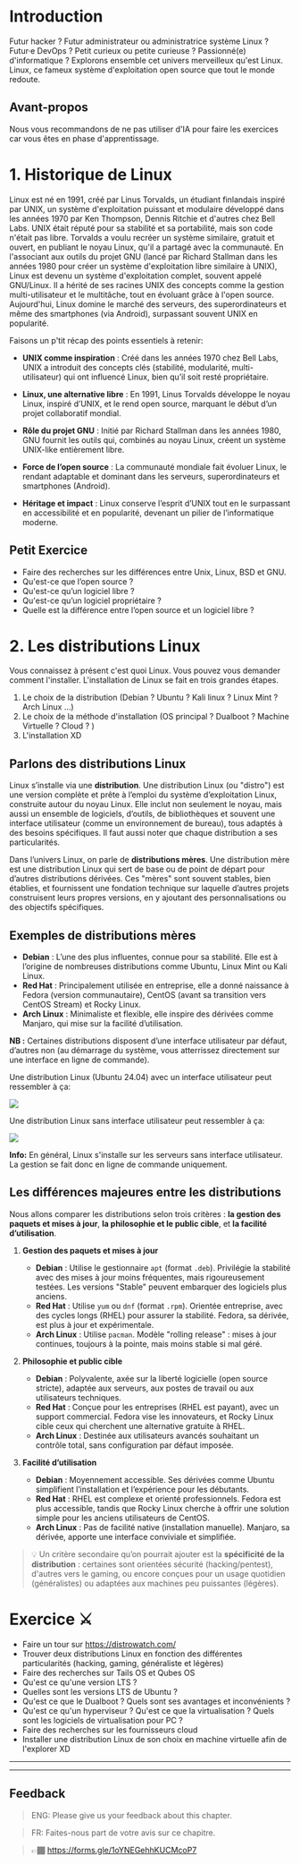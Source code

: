 # Introduction

Futur hacker ? Futur administrateur ou administratrice système Linux ? Futur·e DevOps ? Petit curieux ou petite curieuse ? Passionné(e) d'informatique ? Explorons ensemble cet univers merveilleux qu'est Linux. Linux, ce fameux système d'exploitation open source que tout le monde redoute.

## Avant-propos

Nous vous recommandons de ne pas utiliser d'IA pour faire les exercices car vous êtes en phase d'apprentissage.

# 1. Historique de Linux

Linux est né en 1991, créé par Linus Torvalds, un étudiant finlandais inspiré par UNIX, un système d'exploitation puissant et modulaire développé dans les années 1970 par Ken Thompson, Dennis Ritchie et d'autres chez Bell Labs. UNIX était réputé pour sa stabilité et sa portabilité, mais son code n'était pas libre. Torvalds a voulu recréer un système similaire, gratuit et ouvert, en publiant le noyau Linux, qu'il a partagé avec la communauté.
En l'associant aux outils du projet GNU (lancé par Richard Stallman dans les années 1980 pour créer un système d'exploitation libre similaire à UNIX), Linux est devenu un système d'exploitation complet, souvent appelé GNU/Linux. Il a hérité de ses racines UNIX des concepts comme la gestion multi-utilisateur et le multitâche, tout en évoluant grâce à l'open source. Aujourd'hui, Linux domine le marché des serveurs, des superordinateurs et même des smartphones (via Android), surpassant souvent UNIX en popularité.

Faisons un p'tit récap des points essentiels à retenir:

- **UNIX comme inspiration** : Créé dans les années 1970 chez Bell Labs, UNIX a introduit des concepts clés (stabilité, modularité, multi-utilisateur) qui ont influencé Linux, bien qu’il soit resté propriétaire.

- **Linux, une alternative libre** : En 1991, Linus Torvalds développe le noyau Linux, inspiré d’UNIX, et le rend open source, marquant le début d’un projet collaboratif mondial.

- **Rôle du projet GNU** : Initié par Richard Stallman dans les années 1980, GNU fournit les outils qui, combinés au noyau Linux, créent un système UNIX-like entièrement libre.

- **Force de l’open source** : La communauté mondiale fait évoluer Linux, le rendant adaptable et dominant dans les serveurs, superordinateurs et smartphones (Android).

- **Héritage et impact** : Linux conserve l’esprit d’UNIX tout en le surpassant en accessibilité et en popularité, devenant un pilier de l’informatique moderne.


## Petit Exercice

* Faire des recherches sur les différences entre Unix, Linux, BSD et GNU.
* Qu'est-ce que l’open source ?
* Qu'est-ce qu’un logiciel libre ?
* Qu'est-ce qu’un logiciel propriétaire ?
* Quelle est la différence entre l’open source et un logiciel libre ?


# 2. Les distributions Linux 

Vous connaissez à présent c'est quoi Linux. Vous pouvez vous demander comment l'installer. L'installation de Linux se fait en trois grandes étapes.

1. Le choix de la distribution (Debian ? Ubuntu ? Kali linux ? Linux Mint ? Arch Linux ...)
2. Le choix de la méthode d'installation (OS principal ? Dualboot ? Machine Virtuelle ? Cloud ? )
3. L'installation XD


## Parlons des distributions Linux 

Linux s’installe via une **distribution**. Une distribution Linux (ou "distro") est une version complète et prête à l’emploi du système d’exploitation Linux, construite autour du noyau Linux. Elle inclut non seulement le noyau, mais aussi un ensemble de logiciels, d’outils, de bibliothèques et souvent une interface utilisateur (comme un environnement de bureau), tous adaptés à des besoins spécifiques. Il faut aussi noter que chaque distribution a ses particularités.

Dans l’univers Linux, on parle de **distributions mères**. Une distribution mère est une distribution Linux qui sert de base ou de point de départ pour d’autres distributions dérivées. Ces "mères" sont souvent stables, bien établies, et fournissent une fondation technique sur laquelle d’autres projets construisent leurs propres versions, en y ajoutant des personnalisations ou des objectifs spécifiques.


## Exemples de distributions mères 

* **Debian** : L’une des plus influentes, connue pour sa stabilité. Elle est à l’origine de nombreuses distributions comme Ubuntu, Linux Mint ou Kali Linux.
* **Red Hat** : Principalement utilisée en entreprise, elle a donné naissance à Fedora (version communautaire), CentOS (avant sa transition vers CentOS Stream) et Rocky Linux.
* **Arch Linux** : Minimaliste et flexible, elle inspire des dérivées comme Manjaro, qui mise sur la facilité d’utilisation.

**NB :** Certaines distributions disposent d’une interface utilisateur par défaut, d’autres non (au démarrage du système, vous atterrissez directement sur une interface en ligne de commande).


Une distribution Linux (Ubuntu 24.04) avec un interface utilisateur peut ressembler à ça:

![](./pictures/Ubuntu_24.png)

Une distribution Linux sans interface utilisateur peut ressembler à ça:

![](./pictures/Linux_NOGUI.png)


**Info:** En général, Linux s'installe sur les serveurs sans interface utilisateur. La gestion se fait donc en ligne de commande uniquement.


## Les différences majeures entre les distributions

Nous allons comparer les distributions selon trois critères : **la gestion des paquets et mises à jour**, **la philosophie et le public cible**, et **la facilité d’utilisation**.

1. **Gestion des paquets et mises à jour**

   * **Debian** : Utilise le gestionnaire `apt` (format `.deb`). Privilégie la stabilité avec des mises à jour moins fréquentes, mais rigoureusement testées. Les versions "Stable" peuvent embarquer des logiciels plus anciens.
   * **Red Hat** : Utilise `yum` ou `dnf` (format `.rpm`). Orientée entreprise, avec des cycles longs (RHEL) pour assurer la stabilité. Fedora, sa dérivée, est plus à jour et expérimentale.
   * **Arch Linux** : Utilise `pacman`. Modèle "rolling release" : mises à jour continues, toujours à la pointe, mais moins stable si mal géré.

2. **Philosophie et public cible**

   * **Debian** : Polyvalente, axée sur la liberté logicielle (open source stricte), adaptée aux serveurs, aux postes de travail ou aux utilisateurs techniques.
   * **Red Hat** : Conçue pour les entreprises (RHEL est payant), avec un support commercial. Fedora vise les innovateurs, et Rocky Linux cible ceux qui cherchent une alternative gratuite à RHEL.
   * **Arch Linux** : Destinée aux utilisateurs avancés souhaitant un contrôle total, sans configuration par défaut imposée.

3. **Facilité d’utilisation**

   * **Debian** : Moyennement accessible. Ses dérivées comme Ubuntu simplifient l’installation et l’expérience pour les débutants.
   * **Red Hat** : RHEL est complexe et orienté professionnels. Fedora est plus accessible, tandis que Rocky Linux cherche à offrir une solution simple pour les anciens utilisateurs de CentOS.
   * **Arch Linux** : Pas de facilité native (installation manuelle). Manjaro, sa dérivée, apporte une interface conviviale et simplifiée.

> 💡 Un critère secondaire qu’on pourrait ajouter est la **spécificité de la distribution** : certaines sont orientées sécurité (hacking/pentest), d'autres vers le gaming, ou encore conçues pour un usage quotidien (généralistes) ou adaptées aux machines peu puissantes (légères).


# Exercice ⚔️

* Faire un tour sur https://distrowatch.com/
* Trouver deux distributions Linux en fonction des différentes particularités (hacking, gaming, généraliste et légères)
* Faire des recherches sur Tails OS et Qubes OS
* Qu'est ce qu'une version LTS ?
* Quelles sont les versions LTS de Ubuntu ?
* Qu'est ce que le Dualboot ? Quels sont ses avantages et inconvénients ?
* Qu'est ce qu'un hyperviseur ? Qu'est ce que la virtualisation ? Quels sont les logiciels de virtualisation pour PC ?
* Faire des recherches sur les fournisseurs cloud
* Installer une distribution Linux de son choix en machine virtuelle afin de l'explorer XD

---
---

## Feedback

> ENG: Please give us your feedback about this chapter.

> FR: Faites-nous part de votre avis sur ce chapitre.

> 👉🏾 https://forms.gle/1oYNEGehhKUCMcoP7 